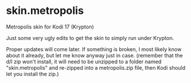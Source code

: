 # skin.metropolis
Metropolis skin for Kodi 17 (Krypton)

Just some very ugly edits to get the skin to simply run under Krypton.

Proper updates will come later.  If something is broken, I most likely know about it already, but let me know anyway just in case.
(remember that the d/l zip won't install, it will need to be unzipped to a folder named "skin.metropolis" and re-zipped into a metropolis.zip file, then Kodi should let you install the zip.)
